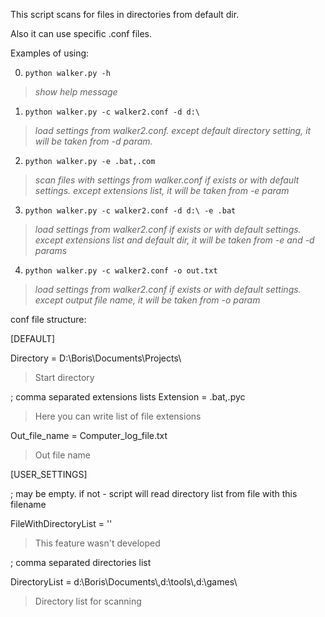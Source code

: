 This script scans for files in directories from default dir.

Also it can use specific .conf files.

Examples of using:

0. `python walker.py -h`
>*show help message*

1. `python walker.py -c walker2.conf -d d:\`
>*load settings from walker2.conf. except default directory setting, it will be taken from -d param.*

2. `python walker.py -e .bat,.com`
>*scan files with settings from walker.conf if exists or with default settings. except extensions list, it will be taken from -e param*

3. `python walker.py -c walker2.conf -d d:\ -e .bat`
>*load settings from walker2.conf if exists or with default settings. except extensions list and default dir, it will be taken from -e and -d params*

4. `python walker.py -c walker2.conf -o out.txt`
>*load settings from walker2.conf if exists or with default settings. except output file name, it will be taken from -o param*

conf file structure:

[DEFAULT]

Directory = D:\\Boris\\Documents\\Projects\\

> Start directory

; comma separated extensions lists
Extension = .bat,.pyc

> Here you can write list of file extensions

Out_file_name = Computer_log_file.txt

> Out file name

[USER_SETTINGS]

; may be empty. if not - script will read directory list from file with this filename

FileWithDirectoryList = ''

> This feature wasn't developed

; comma separated directories list

DirectoryList = d:\\Boris\\Documents\\,d:\\tools\\,d:\\games\\

> Directory list for scanning